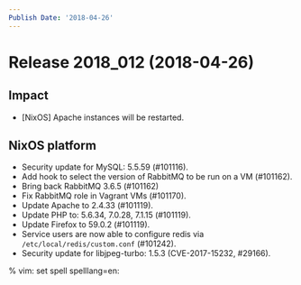 ```yaml
---
Publish Date: '2018-04-26'
---
```


# Release 2018_012 (2018-04-26)

## Impact

- \[NixOS\] Apache instances will be restarted.

## NixOS platform

- Security update for MySQL: 5.5.59 (#101116).
- Add hook to select the version of RabbitMQ to be run on a VM (#101162).
- Bring back RabbitMQ 3.6.5 (#101162)
- Fix RabbitMQ role in Vagrant VMs (#101170).
- Update Apache to 2.4.33 (#101119).
- Update PHP to: 5.6.34, 7.0.28, 7.1.15 (#101119).
- Update Firefox to 59.0.2 (#101119).
- Service users are now able to configure redis via
  `/etc/local/redis/custom.conf` (#101242).
- Security update for libjpeg-turbo: 1.5.3 (CVE-2017-15232, #29166).

% vim: set spell spelllang=en:

